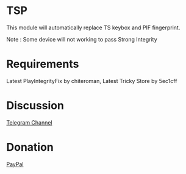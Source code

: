 # TSP

This module will automatically replace TS keybox and PIF fingerprint.

Note : Some device will not working to pass Strong Integrity

# Requirements
Latest PlayIntegrityFix by chiteroman,
Latest Tricky Store by 5ec1cff

# Discussion
[Telegram Channel](https://t.me/citraintegritytrick)

# Donation
[PayPal](https://paypal.me/CitraStanalone?country.x=US&locale.x=en_US)
